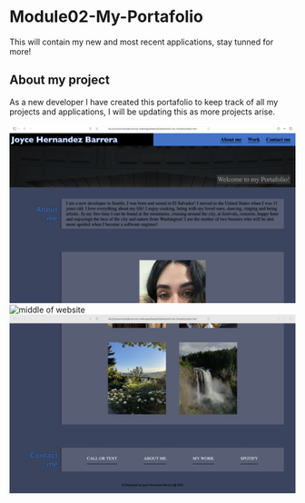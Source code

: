# Module02-My-Portafolio

This will contain my new and most recent applications, stay tunned for more!

## About my project

As a new developer I have created this portafolio to keep track of all my projects and applications, I will be updating this as more projects arise.

<img src=./Assets/top.png alt="top of website">
<img src=./Assets/middle.png alt="middle of website">
<img src=./Assets/bottom.png alt="bottom of website">